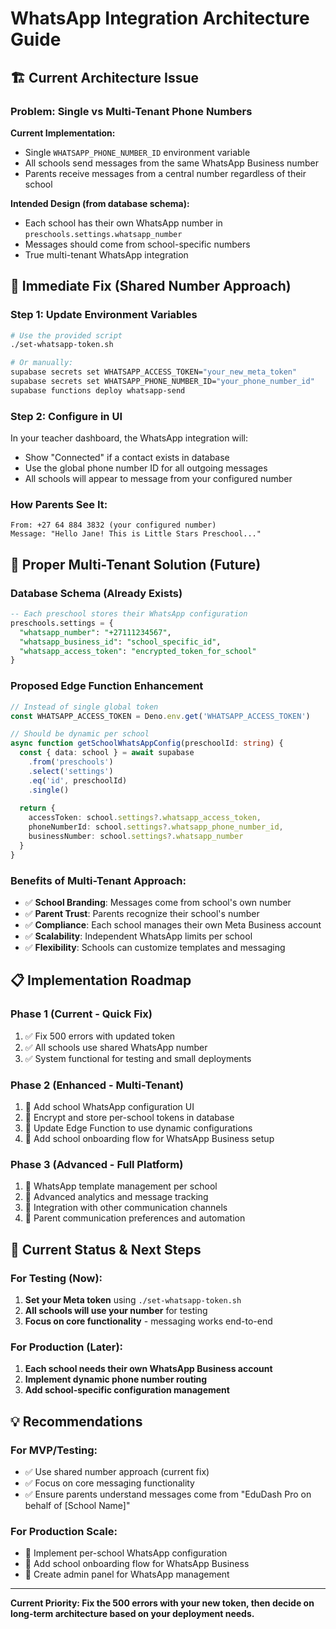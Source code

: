 # WhatsApp Integration Architecture Guide

## 🏗️ Current Architecture Issue

### Problem: Single vs Multi-Tenant Phone Numbers

**Current Implementation:**
- Single `WHATSAPP_PHONE_NUMBER_ID` environment variable
- All schools send messages from the same WhatsApp Business number
- Parents receive messages from a central number regardless of their school

**Intended Design (from database schema):**
- Each school has their own WhatsApp number in `preschools.settings.whatsapp_number`
- Messages should come from school-specific numbers
- True multi-tenant WhatsApp integration

## 🔧 Immediate Fix (Shared Number Approach)

### Step 1: Update Environment Variables
```bash
# Use the provided script
./set-whatsapp-token.sh

# Or manually:
supabase secrets set WHATSAPP_ACCESS_TOKEN="your_new_meta_token"
supabase secrets set WHATSAPP_PHONE_NUMBER_ID="your_phone_number_id"
supabase functions deploy whatsapp-send
```

### Step 2: Configure in UI
In your teacher dashboard, the WhatsApp integration will:
- Show "Connected" if a contact exists in database
- Use the global phone number ID for all outgoing messages
- All schools will appear to message from your configured number

### How Parents See It:
```
From: +27 64 884 3832 (your configured number)
Message: "Hello Jane! This is Little Stars Preschool..."
```

## 🚀 Proper Multi-Tenant Solution (Future)

### Database Schema (Already Exists)
```sql
-- Each preschool stores their WhatsApp configuration
preschools.settings = {
  "whatsapp_number": "+27111234567",
  "whatsapp_business_id": "school_specific_id",
  "whatsapp_access_token": "encrypted_token_for_school"
}
```

### Proposed Edge Function Enhancement
```typescript
// Instead of single global token
const WHATSAPP_ACCESS_TOKEN = Deno.env.get('WHATSAPP_ACCESS_TOKEN')

// Should be dynamic per school
async function getSchoolWhatsAppConfig(preschoolId: string) {
  const { data: school } = await supabase
    .from('preschools')
    .select('settings')
    .eq('id', preschoolId)
    .single()
    
  return {
    accessToken: school.settings?.whatsapp_access_token,
    phoneNumberId: school.settings?.whatsapp_phone_number_id,
    businessNumber: school.settings?.whatsapp_number
  }
}
```

### Benefits of Multi-Tenant Approach:
- ✅ **School Branding**: Messages come from school's own number
- ✅ **Parent Trust**: Parents recognize their school's number  
- ✅ **Compliance**: Each school manages their own Meta Business account
- ✅ **Scalability**: Independent WhatsApp limits per school
- ✅ **Flexibility**: Schools can customize templates and messaging

## 📋 Implementation Roadmap

### Phase 1 (Current - Quick Fix)
1. ✅ Fix 500 errors with updated token
2. ✅ All schools use shared WhatsApp number
3. ✅ System functional for testing and small deployments

### Phase 2 (Enhanced - Multi-Tenant)
1. 🔄 Add school WhatsApp configuration UI
2. 🔄 Encrypt and store per-school tokens in database
3. 🔄 Update Edge Function to use dynamic configurations
4. 🔄 Add school onboarding flow for WhatsApp Business setup

### Phase 3 (Advanced - Full Platform)
1. 🔄 WhatsApp template management per school
2. 🔄 Advanced analytics and message tracking
3. 🔄 Integration with other communication channels
4. 🔄 Parent communication preferences and automation

## 🎯 Current Status & Next Steps

### For Testing (Now):
1. **Set your Meta token** using `./set-whatsapp-token.sh`
2. **All schools will use your number** for testing
3. **Focus on core functionality** - messaging works end-to-end

### For Production (Later):
1. **Each school needs their own WhatsApp Business account**
2. **Implement dynamic phone number routing**
3. **Add school-specific configuration management**

## 💡 Recommendations

### For MVP/Testing:
- ✅ Use shared number approach (current fix)
- ✅ Focus on core messaging functionality
- ✅ Ensure parents understand messages come from "EduDash Pro on behalf of [School Name]"

### For Production Scale:
- 🎯 Implement per-school WhatsApp configuration
- 🎯 Add school onboarding flow for WhatsApp Business
- 🎯 Create admin panel for WhatsApp management

---

**Current Priority: Fix the 500 errors with your new token, then decide on long-term architecture based on your deployment needs.**
